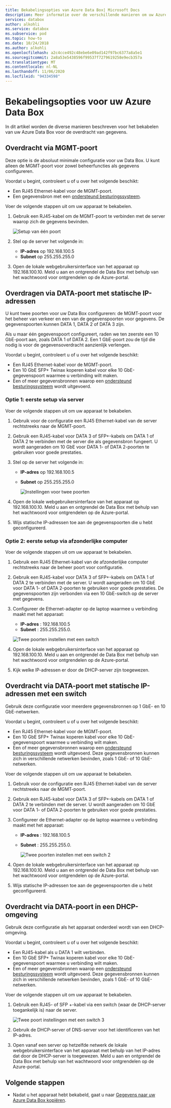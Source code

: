 ```yaml
---
title: Bekabelingsopties van Azure Data Box| Microsoft Docs
description: Meer informatie over de verschillende manieren om uw Azure Data Box te bekabelen voor gegevens overdracht met behulp van beheer poort of gegevens poort.
services: databox
author: alkohli
ms.service: databox
ms.subservice: pod
ms.topic: how-to
ms.date: 10/24/2018
ms.author: alkohli
ms.openlocfilehash: a2c4cce492c48ebe6e09ad142f97bc6377a8a5e1
ms.sourcegitcommit: 2a8a53e5438596f99537f7279619258e9ecb357a
ms.translationtype: MT
ms.contentlocale: nl-NL
ms.lasthandoff: 11/06/2020
ms.locfileid: "94334598"
---
```

# <a name="cabling-options-for-your-azure-data-box"></a>Bekabelingsopties voor uw Azure Data Box

In dit artikel worden de diverse manieren beschreven voor het bekabelen van uw Azure Data Box voor de overdracht van gegevens.

## <a name="transfer-via-mgmt-port"></a>Overdracht via MGMT-poort

Deze optie is de absoluut minimale configuratie voor uw Data Box. U kunt alleen de MGMT-poort voor zowel beheerfuncties als gegevens configureren.

Voordat u begint, controleert u of u over het volgende beschikt:

- Een RJ45 Ethernet-kabel voor de MGMT-poort.
- Een gegevensbron met een [ondersteund besturingssysteem](data-box-system-requirements.md#supported-operating-systems-for-clients).

Voer de volgende stappen uit om uw apparaat te bekabelen.

1. Gebruik een RJ45-kabel om de MGMT-poort te verbinden met de server waarop zich de gegevens bevinden.

    ![Setup van één poort](media/data-box-cable-options/cabling-mgmt-only.png)

2. Stel op de server het volgende in:

    - **IP-adres** op 192.168.100.5
    - **Subnet** op 255.255.255.0

3. Open de lokale webgebruikersinterface van het apparaat op 192.168.100.10. Meld u aan en ontgrendel de Data Box met behulp van het wachtwoord voor ontgrendelen op de Azure-portal.


## <a name="transfer-via-data-port-with-static-ips"></a>Overdragen via DATA-poort met statische IP-adressen

U kunt twee poorten voor uw Data Box configureren: de MGMT-poort voor het beheer van verkeer en een van de gegevenspoorten voor gegevens. De gegevenspoorten kunnen DATA 1, DATA 2 of DATA 3 zijn.

Als u maar één gegevenspoort configureert, raden we ten zeerste een 10 GbE-poort aan, zoals DATA 1 of DATA 2. Een 1 GbE-poort zou de tijd die nodig is voor de gegevensoverdracht aanzienlijk verlengen.

Voordat u begint, controleert u of u over het volgende beschikt:

- Een RJ45 Ethernet-kabel voor de MGMT-poort.
- Een 10 GbE SFP+ Twinax koperen kabel voor elke 10 GbE-gegevenspoort waarmee u verbinding wilt maken.
- Een of meer gegevensbronnen waarop een [ondersteund besturingssysteem](data-box-system-requirements.md#supported-operating-systems-for-clients) wordt uitgevoerd.

### <a name="option-1---initial-setup-via-server"></a>Optie 1: eerste setup via server

Voer de volgende stappen uit om uw apparaat te bekabelen.

1. Gebruik voor de configuratie een RJ45 Ethernet-kabel van de server rechtstreeks naar de MGMT-poort.
2. Gebruik een RJ45-kabel voor DATA 3 of SFP+-kabels om DATA 1 of DATA 2 te verbinden met de server die als gegevensbron fungeert. U wordt aangeraden om 10 GbE voor DATA 1- of DATA 2-poorten te gebruiken voor goede prestaties.
3. Stel op de server het volgende in:

   - **IP-adres** op 192.168.100.5
   - **Subnet** op 255.255.255.0

     ![Instellingen voor twee poorten](media/data-box-cable-options/cabling-2-port-setup.png)

3. Open de lokale webgebruikersinterface van het apparaat op 192.168.100.10. Meld u aan en ontgrendel de Data Box met behulp van het wachtwoord voor ontgrendelen op de Azure-portal.
4. Wijs statische IP-adressen toe aan de gegevenspoorten die u hebt geconfigureerd.

### <a name="option-2---initial-setup-via-separate-computer"></a>Optie 2: eerste setup via afzonderlijke computer

Voer de volgende stappen uit om uw apparaat te bekabelen.

1. Gebruik een RJ45 Ethernet-kabel van de afzonderlijke computer rechtstreeks naar de beheer poort voor configuratie.
2. Gebruik een RJ45-kabel voor DATA 3 of SFP+-kabels om DATA 1 of DATA 2 te verbinden met de server. U wordt aangeraden om 10 GbE voor DATA 1- of DATA 2-poorten te gebruiken voor goede prestaties. De gegevenspoorten zijn verbonden via een 10 GbE-switch op de server met gegevens.
3. Configureer de Ethernet-adapter op de laptop waarmee u verbinding maakt met het apparaat:

   - **IP-adres** : 192.168.100.5
   - **Subnet** : 255.255.255.0.
  
   ![Twee poorten instellen met een switch](media/data-box-cable-options/cabling-with-static-ip.png)

3. Open de lokale webgebruikersinterface van het apparaat op 192.168.100.10. Meld u aan en ontgrendel de Data Box met behulp van het wachtwoord voor ontgrendelen op de Azure-portal.
4. Kijk welke IP-adressen er door de DHCP-server zijn toegewezen.

## <a name="transfer-via-data-port-with-static-ips-using-a-switch"></a>Overdracht via DATA-poort met statische IP-adressen met een switch 

Gebruik deze configuratie voor meerdere gegevensbronnen op 1 GbE- en 10 GbE-netwerken.

Voordat u begint, controleert u of u over het volgende beschikt:

- Een RJ45 Ethernet-kabel voor de MGMT-poort.
- Een 10 GbE SFP+ Twinax koperen kabel voor elke 10 GbE-gegevenspoort waarmee u verbinding wilt maken.
- Een of meer gegevensbronnen waarop een [ondersteund besturingssysteem](data-box-system-requirements.md#supported-operating-systems-for-clients) wordt uitgevoerd. Deze gegevensbronnen kunnen zich in verschillende netwerken bevinden, zoals 1 GbE- of 10 GbE-netwerken.

Voer de volgende stappen uit om uw apparaat te bekabelen.

1. Gebruik voor de configuratie een RJ45 Ethernet-kabel van de server rechtstreeks naar de MGMT-poort.
2. Gebruik een RJ45-kabel voor DATA 3 of SFP+-kabels om DATA 1 of DATA 2 te verbinden met de server. U wordt aangeraden om 10 GbE voor DATA 1- of DATA 2-poorten te gebruiken voor goede prestaties.
3. Configureer de Ethernet-adapter op de laptop waarmee u verbinding maakt met het apparaat:

   - **IP-adres** : 192.168.100.5
   - **Subnet** : 255.255.255.0.

     ![Twee poorten instellen met een switch 2](media/data-box-cable-options/cabling-with-switch-static-ip.png)

3. Open de lokale webgebruikersinterface van het apparaat op 192.168.100.10. Meld u aan en ontgrendel de Data Box met behulp van het wachtwoord voor ontgrendelen op de Azure-portal.
4. Wijs statische IP-adressen toe aan de gegevenspoorten die u hebt geconfigureerd.


## <a name="transfer-via-data-port-in-a-dhcp-environment"></a>Overdracht via DATA-poort in een DHCP-omgeving

Gebruik deze configuratie als het apparaat onderdeel wordt van een DHCP-omgeving.

Voordat u begint, controleert u of u over het volgende beschikt:

- Een RJ45-kabel als u DATA 1 wilt verbinden.
- Een 10 GbE SFP+ Twinax koperen kabel voor elke 10 GbE-gegevenspoort waarmee u verbinding wilt maken.
- Een of meer gegevensbronnen waarop een [ondersteund besturingssysteem](data-box-system-requirements.md#supported-operating-systems-for-clients) wordt uitgevoerd. Deze gegevensbronnen kunnen zich in verschillende netwerken bevinden, zoals 1 GbE- of 10 GbE-netwerken.

Voer de volgende stappen uit om uw apparaat te bekabelen.

1. Gebruik een RJ45- of SFP +-kabel via een switch (waar de DHCP-server toegankelijk is) naar de server.

    ![Twee poort instellingen met een switch 3](media/data-box-cable-options/cabling-dhcp-data-only.png)

2. Gebruik de DHCP-server of DNS-server voor het identificeren van het IP-adres.
3. Open vanaf een server op hetzelfde netwerk de lokale webgebruikersinterface van het apparaat met behulp van het IP-adres dat door de DHCP-server is toegewezen. Meld u aan en ontgrendel de Data Box met behulp van het wachtwoord voor ontgrendelen op de Azure-portal.

## <a name="next-steps"></a>Volgende stappen

- Nadat u het apparaat hebt bekabeld, gaat u naar [Gegevens naar uw Azure Data Box kopiëren](data-box-deploy-copy-data.md).

